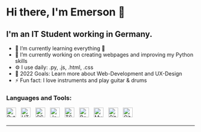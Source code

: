# Hi there, I'm Emerson 👋 

## I'm an IT Student working in Germany.

- 🌱 I’m currently learning everything 🤣
- 🔭 I’m currently working on creating webpages and improving my Python skills
- ⚙️ I use daily: .py, .js, .html, .css
- 🥅 2022 Goals: Learn more about Web-Development and UX-Design
- ⚡ Fun fact: I love instruments and play guitar & drums
&nbsp;&nbsp;


### Languages and Tools:

<!--- <img align="left" alt="Visual Studio Code" width="26px" src="https://cdn.jsdelivr.net/gh/devicons/devicon/icons/vscode/vscode-original.svg" style="padding-right:10px;" /> --->

<img align="left" alt="Python" width="26" src="https://cdn.jsdelivr.net/gh/devicons/devicon/icons/python/python-original.svg" style="padding-right:10px;">

<img align="left" alt="HTML5" width="26px" src="https://cdn.jsdelivr.net/gh/devicons/devicon/icons/html5/html5-original.svg" style="padding-right:10px;" />

<img align="left" alt="CSS" width="26" src="https://cdn.jsdelivr.net/gh/devicons/devicon/icons/css3/css3-original.svg" style="padding-right:10px;">

<img align="left" alt="JavaScript" width="26px" src="https://cdn.jsdelivr.net/gh/devicons/devicon/icons/javascript/javascript-original.svg" style="padding-right:10px;" />

<img align="left" alt="TS" width="26" src="https://cdn.jsdelivr.net/gh/devicons/devicon/icons/typescript/typescript-original.svg" style="padding-right:10px;">

<img align="left" alt="Bootstrap" width="26" src="https://cdn.jsdelivr.net/gh/devicons/devicon/icons/bootstrap/bootstrap-original.svg" style="padding-right:10px;">

<img align="left" alt="MySQL" width="26px" src="https://cdn.jsdelivr.net/gh/devicons/devicon/icons/mysql/mysql-original.svg" style="padding-right:10px;" />

<img align="left" alt="Git" width="26px" src="https://cdn.jsdelivr.net/gh/devicons/devicon/icons/git/git-original.svg" style="padding-right:10px;" />

<img align="left" alt="GitHub" width="26px" src="https://user-images.githubusercontent.com/3369400/139448065-39a229ba-4b06-434b-bc67-616e2ed80c8f.png" style="padding-right:10px;" />

<br />
<br />

---
